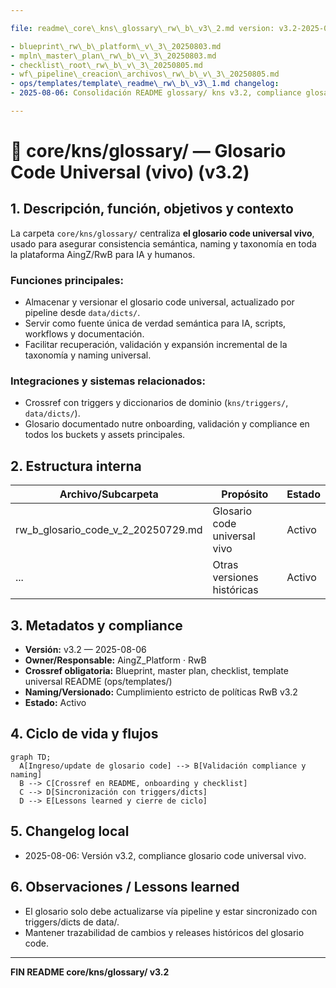 ```yaml
---

file: readme\_core\_kns\_glossary\_rw\_b\_v3\_2.md version: v3.2-2025-08-06 status: active role: readme owner: AingZ\_Platform · RwB crossref:

- blueprint\_rw\_b\_platform\_v\_3\_20250803.md
- mpln\_master\_plan\_rw\_b\_v\_3\_20250803.md
- checklist\_root\_rw\_b\_v\_3\_20250805.md
- wf\_pipeline\_creacion\_archivos\_rw\_b\_v\_3\_20250805.md
- ops/templates/template\_readme\_rw\_b\_v3\_1.md changelog:
- 2025-08-06: Consolidación README glossary/ kns v3.2, compliance glosario code universal vivo.

---
```


# 📖 core/kns/glossary/ — Glosario Code Universal (vivo) (v3.2)

## 1. Descripción, función, objetivos y contexto

La carpeta `core/kns/glossary/` centraliza **el glosario code universal vivo**, usado para asegurar consistencia semántica, naming y taxonomía en toda la plataforma AingZ/RwB para IA y humanos.

### Funciones principales:

- Almacenar y versionar el glosario code universal, actualizado por pipeline desde `data/dicts/`.
- Servir como fuente única de verdad semántica para IA, scripts, workflows y documentación.
- Facilitar recuperación, validación y expansión incremental de la taxonomía y naming universal.

### Integraciones y sistemas relacionados:

- Crossref con triggers y diccionarios de dominio (`kns/triggers/`, `data/dicts/`).
- Glosario documentado nutre onboarding, validación y compliance en todos los buckets y assets principales.

## 2. Estructura interna

| Archivo/Subcarpeta                       | Propósito                    | Estado |
| ---------------------------------------- | ---------------------------- | ------ |
| rw\_b\_glosario\_code\_v\_2\_20250729.md | Glosario code universal vivo | Activo |
| ...                                      | Otras versiones históricas   | Activo |

## 3. Metadatos y compliance

- **Versión:** v3.2 — 2025-08-06
- **Owner/Responsable:** AingZ\_Platform · RwB
- **Crossref obligatoria:** Blueprint, master plan, checklist, template universal README (ops/templates/)
- **Naming/Versionado:** Cumplimiento estricto de políticas RwB v3.2
- **Estado:** Activo

## 4. Ciclo de vida y flujos

```mermaid
graph TD;
  A[Ingreso/update de glosario code] --> B[Validación compliance y naming]
  B --> C[Crossref en README, onboarding y checklist]
  C --> D[Sincronización con triggers/dicts]
  D --> E[Lessons learned y cierre de ciclo]
```

## 5. Changelog local

- 2025-08-06: Versión v3.2, compliance glosario code universal vivo.

## 6. Observaciones / Lessons learned

- El glosario solo debe actualizarse vía pipeline y estar sincronizado con triggers/dicts de data/.
- Mantener trazabilidad de cambios y releases históricos del glosario code.

---

**FIN README core/kns/glossary/ v3.2**


